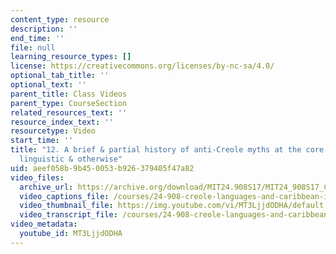 ```yaml
---
content_type: resource
description: ''
end_time: ''
file: null
learning_resource_types: []
license: https://creativecommons.org/licenses/by-nc-sa/4.0/
optional_tab_title: ''
optional_text: ''
parent_title: Class Videos
parent_type: CourseSection
related_resources_text: ''
resource_index_text: ''
resourcetype: Video
start_time: ''
title: "12. A brief & partial history of anti-Creole myths at the core of imperialism\u2014\
  linguistic & otherwise"
uid: aeef058b-9b45-0053-b926-379405f47a82
video_files:
  archive_url: https://archive.org/download/MIT24.908S17/MIT24_908S17_Creole_Chapter_12_Anti_Creole_Myths_300k.mp4
  video_captions_file: /courses/24-908-creole-languages-and-caribbean-identities-spring-2017/ab0555956927577c8a93b230af2fbecf_MT3LjjdODHA.vtt
  video_thumbnail_file: https://img.youtube.com/vi/MT3LjjdODHA/default.jpg
  video_transcript_file: /courses/24-908-creole-languages-and-caribbean-identities-spring-2017/811f8c014fe49cada15be27bddb04bf5_MT3LjjdODHA.pdf
video_metadata:
  youtube_id: MT3LjjdODHA
---
```

